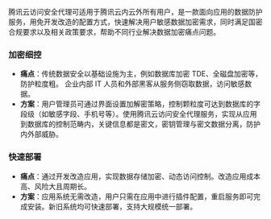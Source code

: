 
腾讯云访问安全代理可适用于腾讯云内云外所有用户，是一款面向应用的数据防护服务，用免开发改造的配置方式，快速解决用户敏感数据加密需求，同时满足国密合规要求以及相关政策要求，帮助不同行业解决数据加密痛点问题。

### 加密细控

- **痛点**：传统数据安全以基础设施为主，例如数据库加密 TDE、全磁盘加密等，防护粒度粗。 企业内部 IT 人员和外部黑客从服务侧窃取数据，访问敏感数据。
- **方案**：用户管理员可通过界面设置加解密策略，控制颗粒度可达到数据库的字段级（如敏感字段、手机号等）。使用腾讯云访问安全代理服务，实现从应用到数据库的控制范畴内，关键信息都是密文，密钥管理与密文数据分离，防护内外部威胁。

### 快速部署
- **痛点**：通过开发改造应用，实现数据存储加密、动态访问控制。改造应用成本高、风险大且周期长。
- **方案**：应用系统无需改造，用户只需在应用中进行插件配置，重启服务即可完成安装。新旧系统均可快速部署，支持大规模统一部署。
